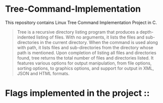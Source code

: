# Tree-Command-Implementation
This repository contains Linux Tree Command Implementation Project in C. 

> Tree is a recursive directory listing program that produces a depth-indented listing of files.
> With no arguments, it lists the files and sub-directories in the current directory.
> When the command is used along with path, it lists files and sub-directories from the directory whose path is mentioned.
> Upon completion of listing all files and directories found, tree returns the total number of files and directories listed.
> It features various options for output manipulation, from file options, sorting options, to graphics options, and support for output in XML, JSON and HTML formats.


# Flags implemented in the project ::

